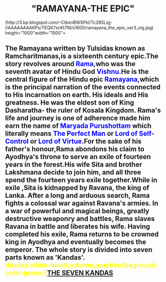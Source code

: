 <center><h1>"RAMAYANA-THE EPIC"</h1></center>
(http://3.bp.blogspot.com/-CtbxnBWSPkI/Tc285Lsjj-I/AAAAAAAAKPs/TEQX7xcKt7M/s1600/ramayana_the_epic_ver3_xlg.jpg)
height="1000"width="1500">
</br> 
      <h2>The Ramayana written by Tulsidas known as <t style=text-
align;color:blue> Ramcharitmanas</t>,is a sixteenth century epic.The
story revolves around <t style=text-align;color:blue>Rama</t>,who was the seventh avatar of Hindu God <t style=text-align;color:blue>Vishnu</t>.He is the central figure of the Hindu epic <t style=text-align;color:blue>Ramayana</t>,which is the principal narration of the events
connected to His incarnation on earth. His ideals and His greatness. He was the eldest son of King Dasharatha- the ruler of Kosala Kingdom. Rama's life and journey is one
of adherence made him earn the name of <t style=text-align;color:blue>Maryada Purushottam</t> which literally means <t style=text-align;color:blue>The Perfect Man</t> or <t style=text-align;color:blue>Lord of Self-Control</t> or <t style=text-align;color:blue>Lord of Virtue</t>.For the sake of his father's
honour,Rama abondons his claim to Ayodhya's throne to serve an exile of fourteen years in the forest.His wife Sita and brother Lakshmana decide to join him, and all three 
spend the fourteen years exile together.While in exile ,Sita is kidnapped by Ravana, the king of Lanka. After a long and arduous search, Rama fights a colossal war against Ravana's
armies. In a war of powerful and magical beings, greatly destructive weaponry and battles, Rama slaves Ravana in battle and liberates his wife. Having completed his exile,
Rama returns to be crowned king in Ayodhya and eventually becomes the emperor. The whole story is divided into seven parts known as 'Kandas'.
<br><t style=text-align;color:yellow>display:inline-block;a:hover,a:active{baground-color:green;}<a href="file:///C:/Users/shiva/OneDrive/Desktop/hyper%20link%20ramayan.html">THE SEVEN KANDAS</a><center><t style=text-align;color:blue></center></h2>
